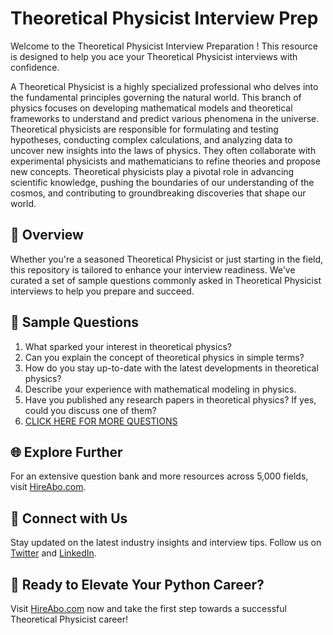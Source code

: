 # Theoretical Physicist Interview Prep

Welcome to the Theoretical Physicist Interview Preparation ! This resource is designed to help you ace your Theoretical Physicist interviews with confidence.

A Theoretical Physicist is a highly specialized professional who delves into the fundamental principles governing the natural world. This branch of physics focuses on developing mathematical models and theoretical frameworks to understand and predict various phenomena in the universe. Theoretical physicists are responsible for formulating and testing hypotheses, conducting complex calculations, and analyzing data to uncover new insights into the laws of physics. They often collaborate with experimental physicists and mathematicians to refine theories and propose new concepts. Theoretical physicists play a pivotal role in advancing scientific knowledge, pushing the boundaries of our understanding of the cosmos, and contributing to groundbreaking discoveries that shape our world.

## 🚀 Overview

Whether you're a seasoned Theoretical Physicist or just starting in the field, this repository is tailored to enhance your interview readiness. We've curated a set of sample questions commonly asked in Theoretical Physicist interviews to help you prepare and succeed.

## 📝 Sample Questions

1. What sparked your interest in theoretical physics?
2. Can you explain the concept of theoretical physics in simple terms?
3. How do you stay up-to-date with the latest developments in theoretical physics?
4. Describe your experience with mathematical modeling in physics.
5. Have you published any research papers in theoretical physics? If yes, could you discuss one of them?
6. [CLICK HERE FOR MORE QUESTIONS](https://hireabo.com/job/5_0_2/Theoretical%20Physicist)

## 🌐 Explore Further

For an extensive question bank and more resources across 5,000 fields, visit [HireAbo.com](https://www.hireabo.com).

## 📱 Connect with Us

Stay updated on the latest industry insights and interview tips. Follow us on [Twitter](https://twitter.com/hireabo) and [LinkedIn](https://www.linkedin.com/in/hire-abo-3609972a8/).

## 🚀 Ready to Elevate Your Python Career?

Visit [HireAbo.com](https://www.hireabo.com) now and take the first step towards a successful Theoretical Physicist career!